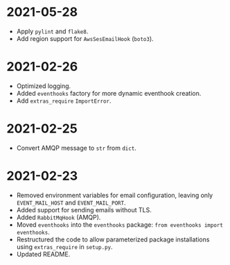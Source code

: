 # 2021-05-28
* Apply `pylint` and `flake8`.
* Add region support for `AwsSesEmailHook` (`boto3`).

# 2021-02-26
* Optimized logging.
* Added `eventhooks` factory for more dynamic eventhook creation.
* Add `extras_require` `ImportError`.

# 2021-02-25
* Convert AMQP message to `str` from `dict`.

# 2021-02-23
* Removed environment variables for email configuration, leaving only `EVENT_MAIL_HOST` and `EVENT_MAIL_PORT`.
* Added support for sending emails without TLS.
* Added `RabbitMqHook` (AMQP).
* Moved `eventhooks` into the `eventhooks` package: `from eventhooks import eventhooks`.
* Restructured the code to allow parameterized package installations using `extras_require` in `setup.py`.
* Updated README.
